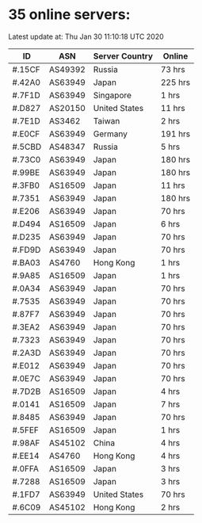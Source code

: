 # 35 online servers:

Latest update at: Thu Jan 30 11:10:18 UTC 2020

| ID | ASN | Server Country | Online |
| -- | --- | -------------- | ------ |
| #.15CF | AS49392 | Russia | 73 hrs |
| #.42A0 | AS63949 | Japan | 225 hrs |
| #.7F1D | AS63949 | Singapore | 1 hrs |
| #.D827 | AS20150 | United States | 11 hrs |
| #.7E1D | AS3462 | Taiwan | 2 hrs |
| #.E0CF | AS63949 | Germany | 191 hrs |
| #.5CBD | AS48347 | Russia | 5 hrs |
| #.73C0 | AS63949 | Japan | 180 hrs |
| #.99BE | AS63949 | Japan | 180 hrs |
| #.3FB0 | AS16509 | Japan | 11 hrs |
| #.7351 | AS63949 | Japan | 180 hrs |
| #.E206 | AS63949 | Japan | 70 hrs |
| #.D494 | AS16509 | Japan | 6 hrs |
| #.D235 | AS63949 | Japan | 70 hrs |
| #.FD9D | AS63949 | Japan | 70 hrs |
| #.BA03 | AS4760 | Hong Kong | 1 hrs |
| #.9A85 | AS16509 | Japan | 1 hrs |
| #.0A34 | AS63949 | Japan | 70 hrs |
| #.7535 | AS63949 | Japan | 70 hrs |
| #.87F7 | AS63949 | Japan | 70 hrs |
| #.3EA2 | AS63949 | Japan | 70 hrs |
| #.7323 | AS63949 | Japan | 70 hrs |
| #.2A3D | AS63949 | Japan | 70 hrs |
| #.E012 | AS63949 | Japan | 70 hrs |
| #.0E7C | AS63949 | Japan | 70 hrs |
| #.7D2B | AS16509 | Japan | 4 hrs |
| #.0141 | AS16509 | Japan | 7 hrs |
| #.8485 | AS63949 | Japan | 70 hrs |
| #.5FEF | AS16509 | Japan | 1 hrs |
| #.98AF | AS45102 | China | 4 hrs |
| #.EE14 | AS4760 | Hong Kong | 4 hrs |
| #.0FFA | AS16509 | Japan | 3 hrs |
| #.7288 | AS16509 | Japan | 3 hrs |
| #.1FD7 | AS63949 | United States | 70 hrs |
| #.6C09 | AS45102 | Hong Kong | 2 hrs |

